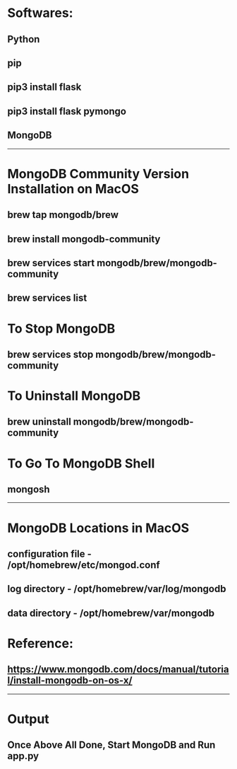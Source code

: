 # Softwares:
## Python
## pip

## pip3 install flask
## pip3 install flask pymongo

## MongoDB

---

# MongoDB Community Version Installation on MacOS

## brew tap mongodb/brew
## brew install mongodb-community

## brew services start mongodb/brew/mongodb-community
## brew services list


# To Stop MongoDB
## brew services stop mongodb/brew/mongodb-community

# To Uninstall MongoDB
## brew uninstall mongodb/brew/mongodb-community

# To Go To MongoDB Shell
## mongosh	

---

# MongoDB Locations in MacOS

## configuration file - /opt/homebrew/etc/mongod.conf
## log directory - /opt/homebrew/var/log/mongodb
## data directory - /opt/homebrew/var/mongodb


# Reference:
## https://www.mongodb.com/docs/manual/tutorial/install-mongodb-on-os-x/

---

# Output

## Once Above All Done, Start MongoDB and Run app.py